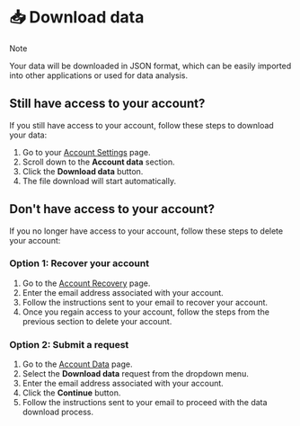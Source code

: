 # 📥 Download data

> [!NOTE]
> Your data will be downloaded in JSON format, which can be easily imported into other applications or used for data analysis.

## Still have access to your account?

If you still have access to your account, follow these steps to download your data:

1. Go to your <a href="/app/settings" target="_blank">Account Settings</a> page.
2. Scroll down to the **Account data** section.
3. Click the **Download data** button.
4. The file download will start automatically.


## Don't have access to your account?

If you no longer have access to your account, follow these steps to delete your account:

### Option 1: Recover your account

1. Go to the <a href="/recovery" target="_blank">Account Recovery</a> page.
2. Enter the email address associated with your account.
3. Follow the instructions sent to your email to recover your account.
4. Once you regain access to your account, follow the steps from the previous section to delete your account.

### Option 2: Submit a request

1. Go to the <a href="/account-data" target="_blank">Account Data</a> page.
2. Select the **Download data** request from the dropdown menu.
3. Enter the email address associated with your account.
4. Click the **Continue** button.
5. Follow the instructions sent to your email to proceed with the data download process.

